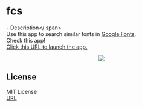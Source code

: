 # fcs

<span style="font-size: 100%;">- Description</ span>  
Use this app to search similar fonts in [Google Fonts](https://fonts.google.com/).  
Check this app!  
[Click this URL to launch the app.](https://fontcomparisonsystem.herokuapp.com/)

<div align="center"><img src="https://user-images.githubusercontent.com/40710706/111905014-f11a0180-8a8c-11eb-86f6-d8e07742d0fb.png"></div>

## License
MIT License  
[URL](https://github.com/sshhoo/fcs/blob/main/LICENSE)  
